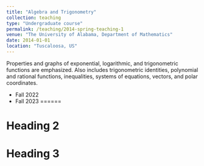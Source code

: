```yaml
---
title: "Algebra and Trigonometry"
collection: teaching
type: "Undergraduate course"
permalink: /teaching/2014-spring-teaching-1
venue: "The University of Alabama, Department of Mathematics"
date: 2014-01-01
location: "Tuscaloosa, US"
---
```


Properties and graphs of exponential, logarithmic, and trigonometric functions are emphasized. Also includes trigonometric identities, polynomial and rational functions, inequalities, systems of equations, vectors, and polar coordinates. 

* Fall 2022
* Fall 2023
======

Heading 2
======

Heading 3
======